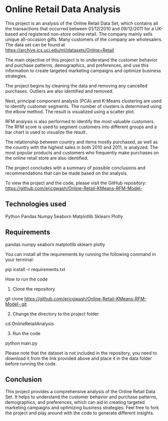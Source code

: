 # Online Retail Data Analysis
This project is an analysis of the Online Retail Data Set, which contains all the transactions that occurred between 01/12/2010 and 09/12/2011 for a UK-based and registered non-store online retail. The company mainly sells unique all-occasion gifts. Many customers of the company are wholesalers. The data set can be found at https://archive.ics.uci.edu/ml/datasets/Online+Retail

The main objective of this project is to understand the customer behavior and purchase patterns, demographics, and preferences, and use this information to create targeted marketing campaigns and optimize business strategies.

The project begins by cleaning the data and removing any cancelled purchases. Outliers are also identified and removed.

Next, principal component analysis (PCA) and K-Means clustering are used to identify customer segments. The number of clusters is determined using the elbow method. The result is visualized using a scatter plot.

RFM analysis is also performed to identify the most valuable customers. The RFM score is used to segment customers into different groups and a bar chart is used to visualize the result.

The relationship between country and items mostly purchased, as well as the country with the highest sales in both 2010 and 2011, is analyzed. The most popular products and customers who frequently make purchases on the online retail store are also identified.

The project concludes with a summary of possible conclusions and recommendations that can be made based on the analysis.

To view the project and the code, please visit the GitHub repository: https://github.com/ericgwash/Online-Retail-KMeans-RFM-Model-

## Technologies used

Python
Pandas
Numpy
Seaborn
Matplotlib
Sklearn
Plotly

## Requirements

pandas
numpy
seaborn
matplotlib
sklearn
plotly

You can install all the requirements by running the following command in your terminal:

pip install -r requirements.txt


How to run the code

1. Clone the repository

git clone https://github.com/ericgwash/Online-Retail-KMeans-RFM-Model-.git


2. Change the directory to the project folder

cd OnlineRetailAnalysis


3. Run the code

python main.py


Please note that the dataset is not included in the repository, you need to download it from the link provided above and place it in the data folder before running the code.

## Conclusion

This project provides a comprehensive analysis of the Online Retail Data Set. It helps to understand the customer behavior and purchase patterns, demographics, and preferences, which can aid in creating targeted marketing campaigns and optimizing business strategies. Feel free to fork the project and play around with the code to generate different insights.
